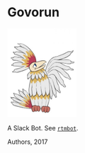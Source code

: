 # Govorun

<img src="art/govorun.jpg" height="200px"/>

A Slack Bot. See [`rtmbot`](https://github.com/slackhq/python-rtmbot).

Authors, 2017

